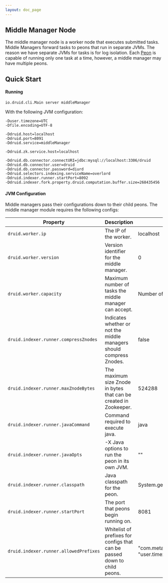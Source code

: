 ```yaml
---
layout: doc_page
---
```


Middle Manager Node
------------------

The middle manager node is a worker node that executes submitted tasks. Middle Managers forward tasks to peons that run in separate JVMs.
The reason we have separate JVMs for tasks is for log isolation. Each [Peon](Peons.html) is capable of running only one task at a time, however, a middle manager may have multiple peons.

Quick Start
------------------

#### Running

```
io.druid.cli.Main server middleManager
```

With the following JVM configuration:

```
-Duser.timezone=UTC
-Dfile.encoding=UTF-8

-Ddruid.host=localhost
-Ddruid.port=8091
-Ddruid.service=middleManager

-Ddruid.zk.service.host=localhost

-Ddruid.db.connector.connectURI=jdbc:mysql://localhost:3306/druid
-Ddruid.db.connector.user=druid
-Ddruid.db.connector.password=diurd
-Ddruid.selectors.indexing.serviceName=overlord
-Ddruid.indexer.runner.startPort=8092
-Ddruid.indexer.fork.property.druid.computation.buffer.size=268435456
```

#### JVM Configuration

Middle managers pass their configurations down to their child peons. The middle manager module requires the following configs:

|Property|Description|Default|
|--------|-----------|-------|
|`druid.worker.ip`|The IP of the worker.|localhost|
|`druid.worker.version`|Version identifier for the middle manager.|0|
|`druid.worker.capacity`|Maximum number of tasks the middle manager can accept.|Number of available processors - 1|
|`druid.indexer.runner.compressZnodes`|Indicates whether or not the middle managers should compress Znodes.|false|
|`druid.indexer.runner.maxZnodeBytes`|The maximum size Znode in bytes that can be created in Zookeeper.|524288|
|`druid.indexer.runner.javaCommand`|Command required to execute java.|java|
|`druid.indexer.runner.javaOpts`|-X Java options to run the peon in its own JVM.|""|
|`druid.indexer.runner.classpath`|Java classpath for the peon.|System.getProperty("java.class.path")|
|`druid.indexer.runner.startPort`|The port that peons begin running on.|8081|
|`druid.indexer.runner.allowedPrefixes`|Whitelist of prefixes for configs that can be passed down to child peons.|"com.metamx", "druid", "io.druid", "user.timezone","file.encoding"|

